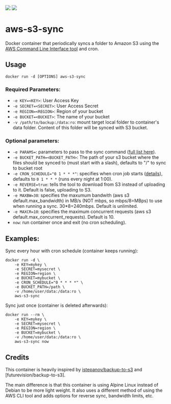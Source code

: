 [![](https://images.microbadger.com/badges/image/futurevision/aws-s3-sync.svg)](https://microbadger.com/images/futurevision/aws-s3-sync "Get your own image badge on microbadger.com")
[![](https://images.microbadger.com/badges/version/futurevision/aws-s3-sync.svg)](https://microbadger.com/images/futurevision/aws-s3-sync "Get your own version badge on microbadger.com")


# aws-s3-sync

Docker container that periodically syncs a folder to Amazon S3 using the [AWS Command Line Interface tool](https://aws.amazon.com/cli/) and cron.

## Usage

    docker run -d [OPTIONS] aws-s3-sync


### Required Parameters:

* `-e KEY=<KEY>`: User Access Key
* `-e SECRET=<SECRET>`: User Access Secret
* `-e REGION=<REGION>`: Region of your bucket
* `-e BUCKET=<BUCKET>`: The name of your bucket
* `-v /path/to/backup:/data:ro`: mount target local folder to container's data folder. Content of this folder will be synced with S3 bucket.

### Optional parameters:

* `-e PARAMS=`: parameters to pass to the sync command ([full list here](http://docs.aws.amazon.com/cli/latest/reference/s3/sync.html)).
* `-e BUCKET_PATH=<BUCKET_PATH>`: The path of your s3 bucket where the files should be synced to (must start with a slash), defaults to "/" to sync to bucket root
* `-e CRON_SCHEDULE="0 1 * * *"`: specifies when cron job starts ([details](http://en.wikipedia.org/wiki/Cron)), defaults to `0 1 * * *` (runs every night at 1:00).
* `-e REVERSE=true`: tells the tool to download from S3 instead of uploading to it. Default is false, uploading to S3.
* `-e MAXBW=30`: specifies the maxumum bandwith (aws s3 default.max_bandwidth) in MB/s (NOT mbps, so mbps/8=MBps) to use when running a sync. 30\*8=240mbps. Default is unlimited.
* `-e MAXCR=10`: specifies the maximum concurrent requests (aws s3 default.max_concurrent_requests). Default is 10.
* `now`: run container once and exit (no cron scheduling).

## Examples:

Sync every hour with cron schedule (container keeps running):

    docker run -d \
        -e KEY=mykey \
        -e SECRET=mysecret \
		-e REGION=region \
        -e BUCKET=mybucket \
        -e CRON_SCHEDULE="0 * * * *" \
		-e BUCKET_PATH=/path \
        -v /home/user/data:/data:ro \
        aws-s3-sync

Sync just once (container is deleted afterwards):

    docker run --rm \
        -e KEY=mykey \
        -e SECRET=mysecret \
		-e REGION=region \
        -e BUCKET=mybucket \
        -v /home/user/data:/data:ro \
        aws-s3-sync now

## Credits

This container is heavily inspired by [istepanov/backup-to-s3](https://github.com/istepanov/docker-backup-to-s3/blob/master/README.md) and [futurevision/backup-to-s3].

The main difference is that this container is using Alpine Linux instead of Debian to be more light weight. It also uses a different method of using the AWS CLI tool and adds options for reverse sync, bandwidth limits, etc.
